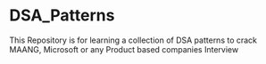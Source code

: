 # DSA_Patterns
This Repository is for learning a collection of DSA patterns to crack MAANG, Microsoft or any Product based companies Interview
